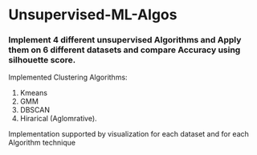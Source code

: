 # Unsupervised-ML-Algos

### Implement 4 different unsupervised Algorithms and Apply them on 6 different datasets and compare Accuracy using silhouette score.

Implemented Clustering Algorithms:
  1. Kmeans
  2. GMM
  3. DBSCAN
  4. Hirarical (Aglomrative).
  
Implementation supported by visualization for each dataset and for each Algorithm technique
